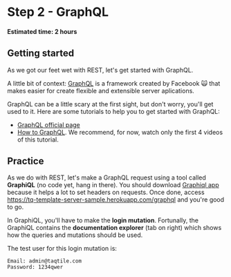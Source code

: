 # Step 2 - GraphQL
#### Estimated time: 2 hours

## Getting started
As we got our feet wet with REST, let's get started with GraphQL.

A little bit of context: [GraphQL](https://graphql.org/) is a framework created by Facebook 🙀 that makes easier for create flexible and extensible server aplications. 

GraphQL can be a little scary at the first sight, but don't worry, you'll get used to it. Here are some tutorials to help you to get started with GraphQL:
- [GraphQL official page](https://graphql.org/learn)
- [How to GraphQL](https://www.howtographql.com/). We recommend, for now, watch only the first 4 videos of this tutorial.

## Practice
As we do with REST, let's make a GraphQL request using a tool called **GraphiQL** (no code yet, hang in there). You should download [Graphiql app](https://electronjs.org/apps/graphiql) because it helps a lot to set headers on requests. Once done, access https://tq-template-server-sample.herokuapp.com/graphql and you're good to go.

In GraphiQL, you'll have to make the **login mutation**. Fortunally, the GraphiQL contains the **documentation explorer** (tab on right) which shows how the queries and mutations should be used. 

The test user for this login mutation is:

```
Email: admin@taqtile.com
Password: 1234qwer
```
